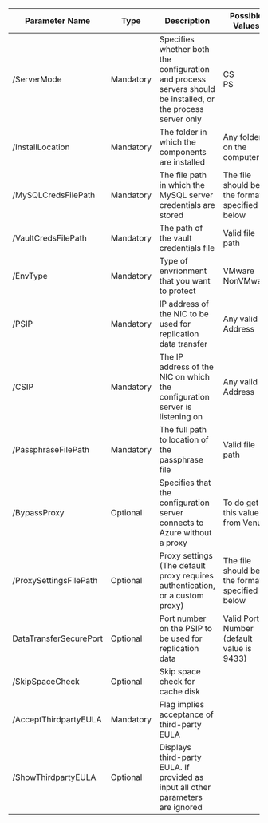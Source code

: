 |Parameter Name| Type | Description| Possible Values|
|-|-|-|-|
| /ServerMode|Mandatory|Specifies whether both the configuration and process servers should be installed, or the process server only|CS<br>PS|
|/InstallLocation|Mandatory|The folder in which the components are installed| Any folder on the computer|
|/MySQLCredsFilePath|Mandatory|The file path in which the MySQL server credentials are stored|The file should be the format specified below|
|/VaultCredsFilePath|Mandatory|The path of the vault credentials file|Valid file path|
|/EnvType|Mandatory|Type of envrionment that you want to protect |VMware<br>NonVMware|
|/PSIP|Mandatory|IP address of the NIC to be used for replication data transfer| Any valid IP Address|
|/CSIP|Mandatory|The IP address of the NIC on which the configuration server is listening on| Any valid IP Address|
|/PassphraseFilePath|Mandatory|The full path to location of the passphrase file|Valid file path|
|/BypassProxy|Optional|Specifies that the configuration server connects to Azure without a proxy|To do get this value from Venu|
|/ProxySettingsFilePath|Optional|Proxy settings (The default proxy requires authentication, or a custom proxy)|The file should be in the format specified below|
|DataTransferSecurePort|Optional|Port number on the PSIP to be used for replication data| Valid Port Number (default value is 9433)|
|/SkipSpaceCheck|Optional|Skip space check for cache disk| |
|/AcceptThirdpartyEULA|Mandatory|Flag implies acceptance of third-party EULA| |
|/ShowThirdpartyEULA|Optional|Displays third-party EULA. If provided as input all other parameters are ignored| |

